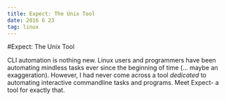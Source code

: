 ```yaml
---
title: Expect: The Unix Tool
date: 2016 6 23
tag: linux
---
```



#Expect: The Unix Tool
  
CLI automation is nothing new. Linux users and programmers 
have been automating mindless tasks ever since the 
beginning of time (... maybe an exaggeration). However,
I had never come across a tool *dedicated* to automating 
interactive commandline tasks and programs. Meet Expect- a 
tool for exactly that. 

### 
